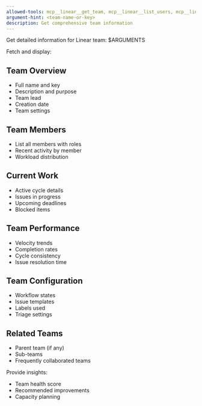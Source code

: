 ```yaml
---
allowed-tools: mcp__linear__get_team, mcp__linear__list_users, mcp__linear__list_issues
argument-hint: <team-name-or-key>
description: Get comprehensive team information
---
```


Get detailed information for Linear team: $ARGUMENTS

Fetch and display:

## Team Overview
- Full name and key
- Description and purpose
- Team lead
- Creation date
- Team settings

## Team Members
- List all members with roles
- Recent activity by member
- Workload distribution

## Current Work
- Active cycle details
- Issues in progress
- Upcoming deadlines
- Blocked items

## Team Performance
- Velocity trends
- Completion rates
- Cycle consistency
- Issue resolution time

## Team Configuration
- Workflow states
- Issue templates
- Labels used
- Triage settings

## Related Teams
- Parent team (if any)
- Sub-teams
- Frequently collaborated teams

Provide insights:
- Team health score
- Recommended improvements
- Capacity planning